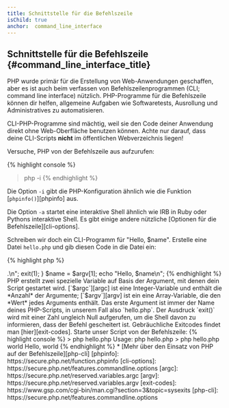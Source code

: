 ```yaml
---
title: Schnittstelle für die Befehlszeile
isChild: true
anchor:  command_line_interface
---
```


## Schnittstelle für die Befehlszeile {#command_line_interface_title}

PHP wurde primär für die Erstellung von Web-Anwendungen geschaffen, aber es ist auch beim verfassen von Befehlszeilenprogrammen (CLI; command line interface) nützlich. PHP-Programme für die Befehlszeile können dir helfen, allgemeine Aufgaben wie Softwaretests, Ausrollung und Administratives zu automatisieren.

CLI-PHP-Programme sind mächtig, weil sie den Code deiner Anwendung direkt ohne Web-Oberfläche benutzen können. Achte nur darauf, dass deine CLI-Scripts **nicht** im öffentlichen Webverzeichnis liegen!

Versuche, PHP von der Befehlszeile aus aufzurufen:

{% highlight console %}
> php -i
{% endhighlight %}

Die Option `-i` gibt die PHP-Konfiguration ähnlich wie die Funktion [`phpinfo()`][phpinfo] aus.

Die Option `-a` startet eine interaktive Shell ähnlich wie IRB in Ruby oder Pythons interaktive Shell. Es gibt einige andere nützliche [Optionen für die Befehlszeile][cli-options].

Schreiben wir doch ein CLI-Programm für "Hello, $name". Erstelle eine Datei `hello.php` und gib diesen Code in die Datei ein:

{% highlight php %}
<?php
if ($argc !== 2) {
    echo "Usage: php hello.php <name>.\n";
    exit(1);
}
$name = $argv[1];
echo "Hello, $name\n";
{% endhighlight %}

PHP erstellt zwei spezielle Variable auf Basis der Argument, mit denen dein Script gestartet wird. [`$argc`][argc] ist eine Integer-Variable
und enthält die *Anzahl* der Argumente; [`$argv`][argv] ist ein eine Array-Variable, die den *Wert* jedes Arguments enthält. Das erste
Argument ist immer der Name deines PHP-Scripts, in unserem Fall also `hello.php`.

Der Ausdruck `exit()` wird mit einer Zahl ungleich Null aufgerufen, um die Shell davon zu informieren, dass der Befehl gescheitert ist. Gebräuchliche Exitcodes findet man [hier][exit-codes].

Starte unser Script von der Befehlszeile:

{% highlight console %}
> php hello.php
Usage: php hello.php <name>
> php hello.php world
Hello, world
{% endhighlight %}

 * [Mehr über den Einsatz von PHP auf der Befehlszeile][php-cli]

[phpinfo]: https://secure.php.net/function.phpinfo
[cli-options]: https://secure.php.net/features.commandline.options
[argc]: https://secure.php.net/reserved.variables.argc
[argv]: https://secure.php.net/reserved.variables.argv
[exit-codes]: https://www.gsp.com/cgi-bin/man.cgi?section=3&amp;topic=sysexits
[php-cli]: https://secure.php.net/features.commandline.options
